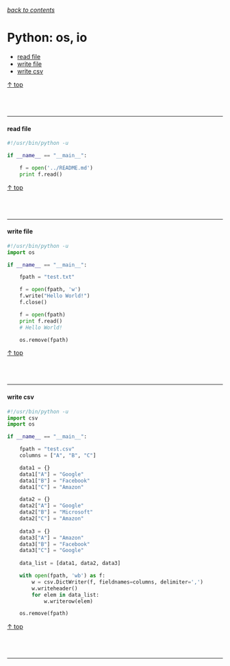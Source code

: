[*back to contents*](https://github.com/gyuho/learn#contents)
<br>

# Python: os, io

- [read file](#read-file)
- [write file](#write-file)
- [write csv](#write-csv)

[↑ top](#python-os-io)
<br><br><br><br>
<hr>








#### read file

```python
#!/usr/bin/python -u

if __name__ == "__main__":

    f = open('../README.md')
    print f.read()

```

[↑ top](#python-os-io)
<br><br><br><br>
<hr>









#### write file

```python
#!/usr/bin/python -u
import os

if __name__ == "__main__":

    fpath = "test.txt"

    f = open(fpath, 'w')
    f.write("Hello World!")
    f.close()

    f = open(fpath)
    print f.read()
    # Hello World!

    os.remove(fpath)

```

[↑ top](#python-os-io)
<br><br><br><br>
<hr>








#### write csv

```python
#!/usr/bin/python -u
import csv
import os

if __name__ == "__main__":

    fpath = "test.csv"
    columns = ["A", "B", "C"]

    data1 = {}
    data1["A"] = "Google"
    data1["B"] = "Facebook"
    data1["C"] = "Amazon"

    data2 = {}
    data2["A"] = "Google"
    data2["B"] = "Microsoft"
    data2["C"] = "Amazon"
    
    data3 = {}
    data3["A"] = "Amazon"
    data3["B"] = "Facebook"
    data3["C"] = "Google"
    
    data_list = [data1, data2, data3]

    with open(fpath, 'wb') as f:
        w = csv.DictWriter(f, fieldnames=columns, delimiter=',')
        w.writeheader()
        for elem in data_list:
            w.writerow(elem)

    os.remove(fpath)

```

[↑ top](#python-os-io)
<br><br><br><br>
<hr>
